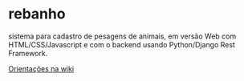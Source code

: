# rebanho
sistema para cadastro de pesagens de animais, em versão Web com HTML/CSS/Javascript e com o backend usando Python/Django Rest Framework.

[Orientações na wiki](https://github.com/FabianoAlmeidaMelo/rebanho/wiki)
